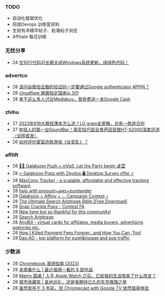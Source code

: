 ### TODO
-  自动化框架优化
-  阿良Devops 训练营资料
-  生财有术精华帖子、航海帖子浏览
-  Affiliate 每日训练

### 无忧分享
<!-- ruyo:START -->
-  24 [仅10行代码可长期关闭Windows系统更新，纯绿色代码！](https://51.ruyo.net/18440.html)<!-- ruyo:END -->

### advertcn
<!-- advertcn:START -->
-  28 [请问谷歌验证器的验证码一定要通过Google authenticator APP吗？](https://www.advertcn.com/forum.php?mod=viewthread&tid=111399)
-  28 [cloudflare 屏蔽指定国家ip,301](https://www.advertcn.com/forum.php?mod=viewthread&tid=111397)
-  28 [鉴于这么多人讨论Mediabuy，我免费送一本Google Cash](https://www.advertcn.com/forum.php?mod=viewthread&tid=111387)<!-- advertcn:END -->

### zhihu
<!-- zhihu:START -->
-  27 [2023年618大屏轻薄本怎么选？LG gram全家桶，总有一款适合你](http://zhuanlan.zhihu.com/p/632641888?utm_campaign=rss&utm_medium=rss&utm_source=rss&utm_content=title)
-  27 [年轻人的第一台SoundBar！索尼轻巧型全景声回音壁HT-S2000深度评测（全网首发）](http://zhuanlan.zhihu.com/p/630990296?utm_campaign=rss&utm_medium=rss&utm_source=rss&utm_content=title)
-  26 [如何评价密室逃脱游戏《长安乱》？](http://www.zhihu.com/question/563950552/answer/3045961312?utm_campaign=rss&utm_medium=rss&utm_source=rss&utm_content=title)<!-- zhihu:END -->

### afflift
<!-- afflift:START -->
-  28 [🎉🎁  Galaksion Push + mVaS, Let the Party begin 💰🏆](https://afflift.com/f/threads/%F0%9F%8E%89%F0%9F%8E%81-galaksion-push-mvas-let-the-party-begin-%F0%9F%92%B0%F0%9F%8F%86.11229/)
-  28 [🔥 Galaksion Pops with Zeydoo 🖥️ Desktop Survey offer ⚡](https://afflift.com/f/threads/%F0%9F%94%A5-galaksion-pops-with-zeydoo-%F0%9F%96%A5%EF%B8%8F-desktop-survey-offer-%E2%9A%A1.11285/)
-  28 [MaxConv Tracker - a scalable, affordable and effective tracking software](https://afflift.com/f/threads/maxconv-tracker-a-scalable-affordable-and-effective-tracking-software.9941/)
-  28 [help with propush+aws+purelander](https://afflift.com/f/threads/help-with-propush-aws-purelander.11366/)
-  28 [Galaksion + Affmy + ...  Campaign Contest ⋆](https://afflift.com/f/threads/galaksion-affmy-campaign-contest-%E2%8B%86.11225/)
-  28 [The Ultimate Search Arbitrage Bible [Free Download]](https://afflift.com/f/threads/the-ultimate-search-arbitrage-bible-free-download.10830/)
-  28 [Snap Crackle Pops - Contest FA](https://afflift.com/f/threads/snap-crackle-pops-contest-fa.11235/)
-  28 [New here but so thankful for this community!](https://afflift.com/f/threads/new-here-but-so-thankful-for-this-community.11360/)
-  28 [Search Arbitrage](https://afflift.com/f/threads/search-arbitrage.11289/)
-  28 [AnyBill - virtual cards for affiliates, media buyers, advertising agencies etc.](https://afflift.com/f/threads/anybill-virtual-cards-for-affiliates-media-buyers-advertising-agencies-etc.11204/)
-  28 [How I Killed Payment Fees Forever…and How You Can, Too!](https://afflift.com/f/threads/how-i-killed-payment-fees-forever%E2%80%A6and-how-you-can-too.10749/)
-  28 [Dao.AD - top platform for push&amp;inpage and pop traffic](https://afflift.com/f/threads/dao-ad-top-platform-for-push-inpage-and-pop-traffic.5708/)<!-- afflift:END -->

### 少数派
<!-- sspai:START -->
-  28 [Chromebook 漫游指南 &lpar;2023&rpar;](https://sspai.com/prime/story/chromebook-in-2023)
-  28 [本周看什么 | 最近值得一看的 8 部作品](https://sspai.com/post/81569)
-  28 [Matrix 圆桌 | 入手 Apple Watch 之后，它给我的生活带来了什么改变？](https://sspai.com/post/81552)
-  28 [城市收藏夹 | 圣地巡礼，这是我期待已久的东京推理之旅](https://sspai.com/post/81315)
-  28 [虽然发布于 3 年前，但 Chromecast with Google TV 依然值得体验](https://sspai.com/post/81331)<!-- sspai:END -->
